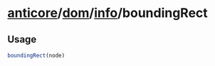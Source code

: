 # [anticore](../../../../../#reference)/[dom](../../#reference)/[info](../#reference)/<a name="reference">boundingRect</a>

## Usage

```js
boundingRect(node)
```